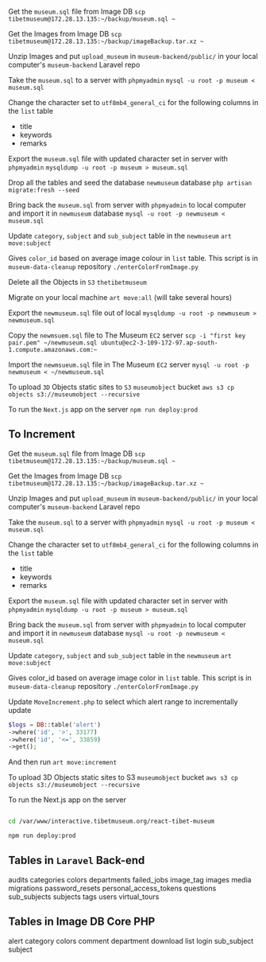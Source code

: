 Get the `museum.sql` file from Image DB
`scp tibetmuseum@172.28.13.135:~/backup/museum.sql ~`

Get the Images from Image DB
`scp tibetmuseum@172.28.13.135:~/backup/imageBackup.tar.xz ~`

Unzip Images and put `upload_museum` in `museum-backend/public/` in your local computer's `museum-backend` Laravel repo

Take the `museum.sql` to a server with `phpmyadmin`
`mysql -u root -p museum < museum.sql`

Change the character set to `utf8mb4_general_ci`  for the following columns in the `list` table
- title
- keywords
- remarks

Export the `museum.sql` file with updated character set in server with `phpmyadmin`
`mysqldump -u root -p museum > museum.sql`

Drop all the tables and seed the database `newmuseum` database
`php artisan migrate:fresh --seed`

Bring back the `museum.sql` from server with `phpmyadmin` to local computer and import it in `newmuseum` database
`mysql -u root -p newmuseum < museum.sql`

Update `category`, `subject` and `sub_subject` table in the `newmuseum`
`art move:subject`

Gives `color_id` based on average image colour in `list` table. This script is in `museum-data-cleanup` repository
`./enterColorFromImage.py`

Delete all the Objects in `S3` `thetibetmuseum`

Migrate on your local machine
`art move:all`
(will take several hours)

Export the `newmuseum.sql` file out of local 
`mysqldump -u root -p newmuseum > newmuseum.sql`

Copy the `newmsuem.sql` file to The Museum `EC2` server
`scp -i "first key pair.pem" ~/newmuseum.sql ubuntu@ec2-3-109-172-97.ap-south-1.compute.amazonaws.com:~`

Import the `newmsueum.sql` file in The Museum `EC2` server
`mysql -u root -p newmuseum < ~/newmuseum.sql`

To upload `3D` Objects static sites to `S3` `museumobject` bucket
`aws s3 cp objects s3://museumobject --recursive`

To run the `Next.js` app on the server
`npm run deploy:prod`

## To Increment
Get the `museum.sql` file from Image DB
`scp tibetmuseum@172.28.13.135:~/backup/museum.sql ~`

Get the Images from Image DB
`scp tibetmuseum@172.28.13.135:~/backup/imageBackup.tar.xz ~`

Unzip Images and put `upload_museum` in `museum-backend/public/` in your local computer's `museum-backend` Laravel repo

Take the `museum.sql` to a server with `phpmyadmin`
`mysql -u root -p museum < museum.sql`

Change the character set to `utf8mb4_general_ci`  for the following columns in the `list` table
- title
- keywords
- remarks

Export the `museum.sql` file with updated character set in server with `phpmyadmin`
`mysqldump -u root -p museum > museum.sql`

Bring back the `museum.sql` from server with `phpmyadmin` to local computer and import it in `newmuseum` database
`mysql -u root -p newmuseum < museum.sql`

Update `category`, `subject` and `sub_subject` table in the `newmuseum`
`art move:subject`

Gives color_id based on average image color in `list` table. This script is in `museum-data-cleanup` repository
`./enterColorFromImage.py`

Update `MoveIncrement.php` to select which alert range to incrementally update
```php
$logs = DB::table('alert')
->where('id', '>', 33177)
->where('id', '<=', 33859)
->get();
```
And then run
`art move:increment`

To upload 3D Objects static sites to S3 `museumobject` bucket
`aws s3 cp objects s3://museumobject --recursive`

To run the Next.js app on the server
```bash

cd /var/www/interactive.tibetmuseum.org/react-tibet-museum

npm run deploy:prod

```


## Tables in `Laravel` Back-end
audits
categories
colors
departments
failed_jobs
image_tag
images
media
migrations
password_resets
personal_access_tokens
questions
sub_subjects
subjects
tags
users
virtual_tours

## Tables in Image DB Core PHP
alert
category
colors
comment
department
download
list
login
sub_subject
subject